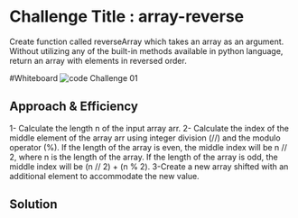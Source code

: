 # Challenge Title : array-reverse

Create function called reverseArray which takes an array as an argument. Without utilizing any of the built-in methods available in python language, return an array with elements in reversed order.

#Whiteboard
![code Challenge 01](./Untitled.jpg "reversArray")

## Approach & Efficiency
1- Calculate the length n of the input array arr.
2- Calculate the index of the middle element of the array arr using integer division (//) and the modulo operator (%). If the length of the array is even, the middle index will be n // 2, where n is the length of the array. If the length of the array is odd, the middle index will be (n // 2) + (n % 2).
3-Create a new array shifted with an additional element to accommodate the new value.



## Solution

``` python

```
